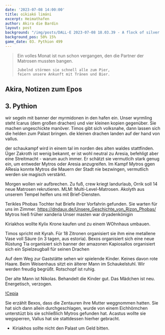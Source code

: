 ```yaml
---
date: '2023-07-08 14:00:00'
title: oikiakó limáni
excerpt: Heimathafen
author: Akira die Bardin
layout: post
background: "/img/posts/DALL·E 2023-07-08 18.03.39 - A flock of silver dragon wyrmlings following the parent dragon flying through the air over the rooftops of an ancient greek city, one wyrmling crashin.png"
background_pos: 50% 15%
game_date: 03. Pythion 499
---
```


<div class="rhyme">
  <blockquote>
    Ein volles Monat ist nun schon vergangen,
    den die Partner der Matrosen mussten bangen.

    Jubelnd störmen sie schnell alle zum Pier,
    feiern unsere Ankunft mit Tränen und Bier.
  </blockquote>
</div>

## Akira, Notizen zum Epos

## 3. Pythion

wir segeln mit banner der myrmidonen in den hafen ein.
Unser wyrmling steht Icarus (dem großen drachen) und vier kleinen kopien gegenüber. Sie machen ungeschickte manöver.
Timos gibt sich volksnahe, dann lassen sich die helden zum Palast bringen. die kleinen drachen landen auf der hand von vallus.

der schaukampf wird in einem tal im norden des alten waldes stattfinden. Üger Zakroth ist wenig bekannt, er ist wohl neutral zu Aresia, befehligt aber eine Streitmacht - warum auch immer. Er schätzt sie vermutlcih stark genug ein, um entweder Mytros oder Aresia anzugreifen. Im Kampf Mytros ggen AResia konnte Mytros die Mauern der Stadt nie bezwingen, vermutlich werden sie magisch verstärkt.

Morgen wollen wir aufbrechen. Zu fuß, crew kriegt landurlaub, Orrik soll 14 neue Matrosen rekrutieren. MLM: Multi-Level-Matrosen.
Akolyth aus unserem Tempel helfen uns mit Brief-Diensten.

Terikles Phobas Tochter hat Briefe ihrer Vorfahrin gefunden. Sie warten für uns im Zimmer.
  https://dndaux.de/Unsere_Geschichte_von_Rizon_Phobas/
  Mytros hieß früher xanderia
  Unser masten war dryadenkönigin
  
  
Kiriakhos wollte Kylix Krone kaufen und zu einem WOhnhaus umbauen. 

Timos spricht mit Kyrah. Für 18 Zitronen organisiert sie ihm eine metallene Vase voll Säure (in 3 tagen, aus estoria). 
Bexos organisiert sich eine neue Rüstung
Tia organisiert sich banner der amazonen
Kapiosallos organisiert sich ein Spielzeugball für seinen Drachen

Auf dem Weg zur Gaststätte sehen wir spielende Kinder. Keines davon rote Haare. Beim Weisenhaus sitzt ein älterer Mann im Schaukelstuhl. Wir werden freudig begrüßt. Rotschopf ist ruhig.

Der alte Mann ist Nikolas. Behandelt die Kinder gut. Das Mädchen ist neu. Energetisch, verzogen.

[!Cepia](/img/posts/image.png)

Sie erzählt Bexos, dass die Zentauren ihre Mutter weggnommen hatten. Sie hat sich dann allein durchgeschlagen, wurde von einem Eichhörnchen unterstüzt bis sie schließlich Mytros gefunden hat. Acastus wollte sie wegsperren, Vallus hat sie stattdessen hierher gebracht.


* Kiriakhos sollte nicht den Palast um Geld bitten.


<!--
Die Amazonen sind mit der Halbinsel Aresia in Verbindung, 
der Minotaure Zakroth der Wahnsinnige will seine Volksgenossen in Mytros befreien.
pythor und hexia, grüner drache, hängen zusammen
Narsus für viele aresianer ein spielzeug der königin.
Im Gedicht der Schicksale könnte das Sternbild des Schmieds gemeint sein
Helios hat auch Gefallen an den Gyganen gefunden

Unser Herausforderer Zakroth ist verdächtig alt. Laut Kefer kann er gut mit seinen Hörnern kämpfen. Kann sich vlt. in stier verwandeln - besonders schrecklich bei Zakroth. Er gilt oft als Verrückt, hat eine Festung bzw. Gefängnis.
-->
